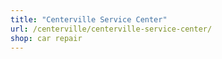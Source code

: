 ```yaml
---
title: "Centerville Service Center"
url: /centerville/centerville-service-center/
shop: car repair
---
```

